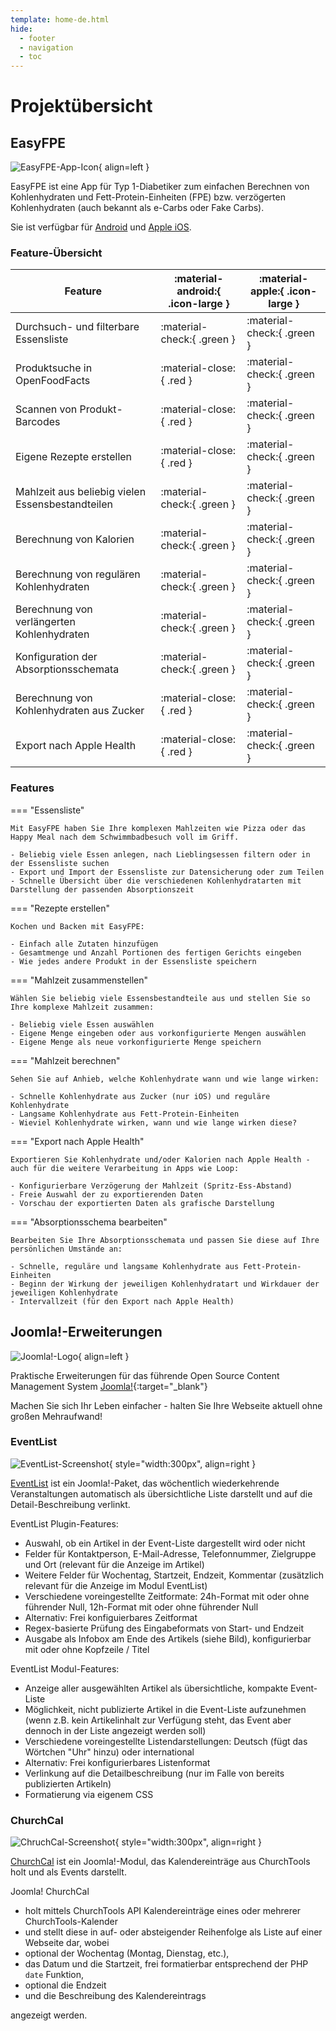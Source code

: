 ```yaml
---
template: home-de.html
hide:
  - footer
  - navigation
  - toc
---
```

# Projektübersicht

## EasyFPE

![EasyFPE-App-Icon](assets/images/pizza_small.png){ align=left }

EasyFPE ist eine App für Typ 1-Diabetiker zum einfachen Berechnen von Kohlenhydraten und Fett-Protein-Einheiten (FPE) bzw. verzögerten Kohlenhydraten (auch bekannt als e-Carbs oder Fake Carbs).

Sie ist verfügbar für [Android](https://www.rueth.info/Android-EasyFPU/de) und [Apple iOS](https://www.rueth.info/iOS-EasyFPU/de).

### Feature-Übersicht

| Feature                                           | :material-android:{ .icon-large } | :material-apple:{ .icon-large }   |
| ------------------------------------------------- | --------------------------------- | --------------------------------- |  
| Durchsuch- und filterbare Essensliste             | :material-check:{ .green }        | :material-check:{ .green }        |
| Produktsuche in OpenFoodFacts                     | :material-close:{ .red }          | :material-check:{ .green }        |
| Scannen von Produkt-Barcodes                      | :material-close:{ .red }          | :material-check:{ .green }        |
| Eigene Rezepte erstellen                          | :material-close:{ .red }          | :material-check:{ .green }        |
| Mahlzeit aus beliebig vielen Essensbestandteilen  | :material-check:{ .green }        | :material-check:{ .green }        |
| Berechnung von Kalorien                           | :material-check:{ .green }        | :material-check:{ .green }        |
| Berechnung von regulären Kohlenhydraten           | :material-check:{ .green }        | :material-check:{ .green }        |
| Berechnung von verlängerten Kohlenhydraten        | :material-check:{ .green }        | :material-check:{ .green }        |
| Konfiguration der Absorptionsschemata             | :material-check:{ .green }        | :material-check:{ .green }        |
| Berechnung von Kohlenhydraten aus Zucker          | :material-close:{ .red }          | :material-check:{ .green }        |
| Export nach Apple Health                          | :material-close:{ .red }          | :material-check:{ .green }        |

### Features

=== "Essensliste"

    Mit EasyFPE haben Sie Ihre komplexen Mahlzeiten wie Pizza oder das Happy Meal nach dem Schwimmbadbesuch voll im Griff.

    - Beliebig viele Essen anlegen, nach Lieblingsessen filtern oder in der Essensliste suchen
    - Export und Import der Essensliste zur Datensicherung oder zum Teilen
    - Schnelle Übersicht über die verschiedenen Kohlenhydratarten mit Darstellung der passenden Absorptionszeit

=== "Rezepte erstellen"

    Kochen und Backen mit EasyFPE:

    - Einfach alle Zutaten hinzufügen
    - Gesamtmenge und Anzahl Portionen des fertigen Gerichts eingeben
    - Wie jedes andere Produkt in der Essensliste speichern

=== "Mahlzeit zusammenstellen"

    Wählen Sie beliebig viele Essensbestandteile aus und stellen Sie so Ihre komplexe Mahlzeit zusammen:

    - Beliebig viele Essen auswählen
    - Eigene Menge eingeben oder aus vorkonfigurierte Mengen auswählen
    - Eigene Menge als neue vorkonfigurierte Menge speichern

=== "Mahlzeit berechnen"

    Sehen Sie auf Anhieb, welche Kohlenhydrate wann und wie lange wirken:

    - Schnelle Kohlenhydrate aus Zucker (nur iOS) und reguläre Kohlenhydrate
    - Langsame Kohlenhydrate aus Fett-Protein-Einheiten
    - Wieviel Kohlenhydrate wirken, wann und wie lange wirken diese?

=== "Export nach Apple Health"

    Exportieren Sie Kohlenhydrate und/oder Kalorien nach Apple Health - auch für die weitere Verarbeitung in Apps wie Loop:

    - Konfigurierbare Verzögerung der Mahlzeit (Spritz-Ess-Abstand)
    - Freie Auswahl der zu exportierenden Daten
    - Vorschau der exportierten Daten als grafische Darstellung

=== "Absorptionsschema bearbeiten"

    Bearbeiten Sie Ihre Absorptionsschemata und passen Sie diese auf Ihre persönlichen Umstände an:

    - Schnelle, reguläre und langsame Kohlenhydrate aus Fett-Protein-Einheiten
    - Beginn der Wirkung der jeweiligen Kohlenhydratart und Wirkdauer der jeweiligen Kohlenhydrate
    - Intervallzeit (für den Export nach Apple Health)

## Joomla!-Erweiterungen

![Joomla!-Logo](assets/images/Joomla-flat-logo-en.png){ align=left }

Praktische Erweiterungen für das führende Open Source Content Management System [Joomla!](https://www.joomla.org){:target="_blank"}

Machen Sie sich Ihr Leben einfacher - halten Sie Ihre Webseite aktuell ohne großen Mehraufwand!

### EventList

![EventList-Screenshot](assets/images/Portfolio_EventList.png){ style="width:300px", align=right }

[EventList](https://www.rueth.info/joomla4-eventlist/de) ist ein Joomla!-Paket, das wöchentlich wiederkehrende Veranstaltungen automatisch als übersichtliche Liste darstellt und auf die Detail-Beschreibung verlinkt.

EventList Plugin-Features:

- Auswahl, ob ein Artikel in der Event-Liste dargestellt wird oder nicht
- Felder für Kontaktperson, E-Mail-Adresse, Telefonnummer, Zielgruppe und Ort (relevant für die Anzeige im Artikel)
- Weitere Felder für Wochentag, Startzeit, Endzeit, Kommentar (zusätzlich relevant für die Anzeige im Modul EventList)
- Verschiedene voreingestellte Zeitformate: 24h-Format mit oder ohne führender Null, 12h-Format mit oder ohne führender Null
- Alternativ: Frei konfiguierbares Zeitformat
- Regex-basierte Prüfung des Eingabeformats von Start- und Endzeit
- Ausgabe als Infobox am Ende des Artikels (siehe Bild), konfigurierbar mit oder ohne Kopfzeile / Titel

EventList Modul-Features:

- Anzeige aller ausgewählten Artikel als übersichtliche, kompakte Event-Liste
- Möglichkeit, nicht publizierte Artikel in die Event-Liste aufzunehmen (wenn z.B. kein Artikelinhalt zur Verfügung steht, das Event aber dennoch in der Liste angezeigt werden soll)
- Verschiedene voreingestellte Listendarstellungen: Deutsch (fügt das Wörtchen "Uhr" hinzu) oder international
- Alternativ: Frei konfigurierbares Listenformat
- Verlinkung auf die Detailbeschreibung (nur im Falle von bereits publizierten Artikeln)
- Formatierung via eigenem CSS

### ChurchCal

![ChruchCal-Screenshot](assets/images/Portfolio_ChurchCal.png){ style="width:300px", align=right }

[ChurchCal](https://www.rueth.info/joomla-churchcal/de) ist ein Joomla!-Modul, das Kalendereinträge aus ChurchTools holt und als Events darstellt.

Joomla! ChurchCal

- holt mittels ChurchTools API Kalendereinträge eines oder mehrerer ChurchTools-Kalender
- und stellt diese in auf- oder absteigender Reihenfolge als Liste auf einer Webseite dar, wobei
- optional der Wochentag (Montag, Dienstag, etc.),
- das Datum und die Startzeit, frei formatierbar entsprechend der PHP `date` Funktion,
- optional die Endzeit
- und die Beschreibung des Kalendereintrags

angezeigt werden.
